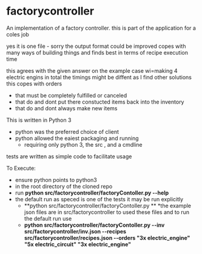 # factorycontroller
An implementation of a factory controller. this is part of the application for a coles job

yes it is one file - sorry 
the output format could be improved
copes with many ways of building things and finds best in terms of recipe execution time
 
this agrees with the given answer on the example case wi=making 4 electric engins in total 
the timings might be diffent as I find other solutions
this copes with orders 
* that must be completely fulfilled or canceled 
* that do and dont put there constucted items back into the inventory
* that do and dont always make new items

This is written in Python 3 
* python was the preferred choice of client
* python allowed the eaiest packaging and running 
     * requiring only python 3, the src , and a cmdline

tests are written as simple code to facilitate usage 

To Execute:
* ensure python points to python3 
* in the root directory of the cloned repo  
* run **python src/factorycontroller/factoryContoller.py --help**
* the default run as speced is one of the tests it may be run explicitly
    *  **python src/factorycontroller/factoryContoller.py **
*the example json files are in src/factorycontroller  to used these files and to run the default run use
    *   **python src/factorycontroller/factoryContoller.py --inv src/factorycontroller/inv.json --recipes src/factorycontroller/recipes.json --orders "3x electric_engine" "5x electric_circuit"  "3x electric_engine"**

